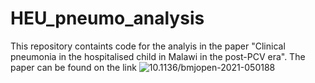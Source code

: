 # HEU_pneumo_analysis
 This repository containts code for the analyis in the paper "Clinical pneumonia in the hospitalised child in Malawi in the post-PCV era". The paper can be found on the link ![10.1136/bmjopen-2021-050188](10.1136/bmjopen-2021-050188)

